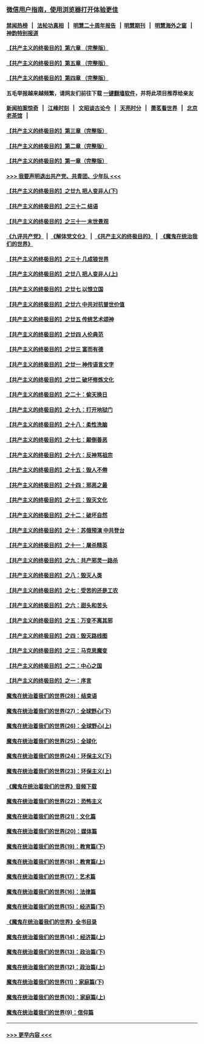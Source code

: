 ### [微信用户指南，使用浏览器打开体验更佳](https://github.com/gfw-breaker/banned-news1/blob/master/indexes/wechat-guide.md?t=0)
#### [禁闻热榜](热点新闻.md?t=0)  &nbsp;&nbsp;|&nbsp;&nbsp; [法轮功真相](https://github.com/gfw-breaker/truth/blob/master/README.md?t=0) &nbsp;&nbsp;|&nbsp;&nbsp; [明慧二十周年报告](https://github.com/gfw-breaker/mh-reports/blob/master/README.md?t=0) &nbsp;&nbsp;|&nbsp;&nbsp;[明慧期刊](https://github.com/gfw-breaker/mh-qikan) &nbsp;&nbsp;|&nbsp;&nbsp; [明慧海外之窗](https://github.com/gfw-breaker/mh-news/blob/master/README.md?t=0) &nbsp;&nbsp;|&nbsp;&nbsp; [神韵特别报道](https://github.com/gfw-breaker/mh-news/blob/master/shenyun.md?t=0)
#### [【共产主义的终极目的】第六章 （完整版）](../pages/nsc422/n11428913.md?t=02071655) 
#### [【共产主义的终极目的】第五章 （完整版）](../pages/nsc422/n11428912.md?t=02071655) 
#### [【共产主义的终极目的】第四章 （完整版）](../pages/nsc422/n11428907.md?t=02071655) 
#### 五毛举报越来越频繁，请网友们前往下载 [一键翻墙软件](https://github.com/gfw-breaker/ssr-accounts)，并将此项目推荐给亲友
#### [新闻拍案惊奇](https://github.com/gfw-breaker/banned-news1/blob/master/pages/link4.md) &nbsp;&nbsp;|&nbsp;&nbsp; [江峰时刻](https://github.com/gfw-breaker/banned-news1/blob/master/pages/link4.md) &nbsp;&nbsp;|&nbsp;&nbsp; [文昭谈古论今](https://github.com/gfw-breaker/banned-news1/blob/master/pages/link4.md) &nbsp;&nbsp;|&nbsp;&nbsp; [天亮时分](https://github.com/gfw-breaker/banned-news1/blob/master/pages/link4.md) &nbsp;&nbsp;|&nbsp;&nbsp; [萧茗看世界](https://github.com/gfw-breaker/banned-news1/blob/master/pages/link4.md) &nbsp;&nbsp;|&nbsp;&nbsp; [北京老茶馆](https://github.com/gfw-breaker/banned-news1/blob/master/pages/link4.md) &nbsp;&nbsp;|&nbsp;&nbsp; 
#### [【共产主义的终极目的】第三章（完整版）](../pages/nsc422/n11428848.md?t=02071655) 
#### [【共产主义的终极目的】第二章（完整版）](../pages/nsc422/n11428831.md?t=02071655) 
#### [【共产主义的终极目的】第一章（完整版）](../pages/nsc422/n11417651.md?t=02071655) 
#### [>>> 我要声明退出共产党、共青团、少年队 <<<](https://github.com/begood0513/goodnews/blob/master/quit/letter.md) 
#### [【共产主义的终极目的】之廿九 把人变非人(下)](../pages/nsc422/n11344140.md?t=02071655) 
#### [【共产主义的终极目的】之三十二 结语](../pages/nsc422/n11360535.md?t=02071655) 
#### [【共产主义的终极目的】之三十一 末世景观](../pages/nsc422/n11351129.md?t=02071655) 
#### [《九评共产党》](https://github.com/begood0513/9ping.md/blob/master/README.md) &nbsp;|&nbsp; [《解体党文化》](../../../../jtdwh.md/blob/master/README.md)  &nbsp;|&nbsp; [《共产主义的终极目的》](../../../../gczydzjmd.md/blob/master/README.md) &nbsp;|&nbsp; [《魔鬼在统治我们的世界》](../../../../mgztzwmdsj.md/blob/master/README.md) 
#### [【共产主义的终极目的】之三十 几成狼世界](../pages/nsc422/n11348280.md?t=02071655) 
#### [【共产主义的终极目的】之廿八 把人变非人(上)](../pages/nsc422/n11340492.md?t=02071655) 
#### [【共产主义的终极目的】之廿七 以恨立国](../pages/nsc422/n11336944.md?t=02071655) 
#### [【共产主义的终极目的】之廿六 中共对抗普世价值](../pages/nsc422/n11324785.md?t=02071655) 
#### [【共产主义的终极目的】之廿五 传统艺术颂神](../pages/nsc422/n11296396.md?t=02071655) 
#### [【共产主义的终极目的】之廿四 人伦典范](../pages/nsc422/n11296397.md?t=02071655) 
#### [【共产主义的终极目的】之廿三 富而有德](../pages/nsc422/n11283598.md?t=02071655) 
#### [【共产主义的终极目的】之廿一 神传语言文字](../pages/nsc422/n11263265.md?t=02071655) 
#### [【共产主义的终极目的】之廿二 破坏修炼文化](../pages/nsc422/n11245728.md?t=02071655) 
#### [【共产主义的终极目的】之二十：偷天换日](../pages/nsc422/n11238846.md?t=02071655) 
#### [【共产主义的终极目的】之十九：打开地狱门](../pages/nsc422/n11206376.md?t=02071655) 
#### [【共产主义的终极目的】之十八：柔性洗脑](../pages/nsc422/n11199994.md?t=02071655) 
#### [【共产主义的终极目的】之十七：颠倒善恶](../pages/nsc422/n11179782.md?t=02071655) 
#### [【共产主义的终极目的】之十六：反神骂祖宗](../pages/nsc422/n11166798.md?t=02071655) 
#### [【共产主义的终极目的】之十五：毁人不倦](../pages/nsc422/n11166792.md?t=02071655) 
#### [【共产主义的终极目的】之十四：邪恶之最](../pages/nsc422/n11150249.md?t=02071655) 
#### [【共产主义的终极目的】之十三：毁灭文化](../pages/nsc422/n11135227.md?t=02071655) 
#### [【共产主义的终极目的】之十二：破坏自然](../pages/nsc422/n11135214.md?t=02071655) 
#### [【共产主义的终极目的】之十：苏俄预演 中共登台](../pages/nsc422/n11118424.md?t=02071655) 
#### [【共产主义的终极目的】之十一：屠杀精英](../pages/nsc422/n11118442.md?t=02071655) 
#### [【共产主义的终极目的】之九：共产邪灵一路杀](../pages/nsc422/n11114139.md?t=02071655) 
#### [【共产主义的终极目的】之八：毁灭人类](../pages/nsc422/n11108503.md?t=02071655) 
#### [【共产主义的终极目的】之七：受苦的还是工农](../pages/nsc422/n11101809.md?t=02071655) 
#### [【共产主义的终极目的】之六：甜头和苦头](../pages/nsc422/n11096971.md?t=02071655) 
#### [【共产主义的终极目的】之五：万变不离其邪](../pages/nsc422/n11091285.md?t=02071655) 
#### [【共产主义的终极目的】之四：毁灭路线图](../pages/nsc422/n11086284.md?t=02071655) 
#### [【共产主义的终极目的】之三：马克思魔变](../pages/nsc422/n11061941.md?t=02071655) 
#### [【共产主义的终极目的】之二：中心之国](../pages/nsc422/n11047728.md?t=02071655) 
#### [【共产主义的终极目的】之一：序言](../pages/nsc422/n11086077.md?t=02071655) 
#### [魔鬼在统治着我们的世界(28)：结束语](../pages/nsc422/n10936246.md?t=02071655) 
#### [魔鬼在统治着我们的世界(27)：全球野心(下)](../pages/nsc422/n10928319.md?t=02071655) 
#### [魔鬼在统治着我们的世界(26)：全球野心(上)](../pages/nsc422/n10900318.md?t=02071655) 
#### [魔鬼在统治着我们的世界(25)：全球化](../pages/nsc422/n10788205.md?t=02071655) 
#### [魔鬼在统治着我们的世界(24)：环保主义(下)](../pages/nsc422/n10695307.md?t=02071655) 
#### [魔鬼在统治着我们的世界(23)：环保主义(上)](../pages/nsc422/n10688613.md?t=02071655) 
#### [《魔鬼在统治着我们的世界》音频下载](../pages/nsc422/n10635553.md?t=02071655) 
#### [魔鬼在统治着我们的世界(22)：恐怖主义](../pages/nsc422/n10614727.md?t=02071655) 
#### [魔鬼在统治着我们的世界(21)：文化篇](../pages/nsc422/n10597706.md?t=02071655) 
#### [魔鬼在统治着我们的世界(20)：媒体篇](../pages/nsc422/n10586579.md?t=02071655) 
#### [魔鬼在统治着我们的世界(19)：教育篇(下)](../pages/nsc422/n10564808.md?t=02071655) 
#### [魔鬼在统治着我们的世界(18)：教育篇(上)](../pages/nsc422/n10526970.md?t=02071655) 
#### [魔鬼在统治着我们的世界(17)：艺术篇](../pages/nsc422/n10499093.md?t=02071655) 
#### [魔鬼在统治着我们的世界(16)：法律篇](../pages/nsc422/n10485969.md?t=02071655) 
#### [魔鬼在统治着我们的世界(15)：经济篇(下)](../pages/nsc422/n10469975.md?t=02071655) 
#### [《魔鬼在统治着我们的世界》全书目录](../pages/nsc422/n10464261.md?t=02071655) 
#### [魔鬼在统治着我们的世界(14)：经济篇(上)](../pages/nsc422/n10457370.md?t=02071655) 
#### [魔鬼在统治着我们的世界(13)：政治篇(下)](../pages/nsc422/n10448270.md?t=02071655) 
#### [魔鬼在统治着我们的世界(12)：政治篇(上)](../pages/nsc422/n10444576.md?t=02071655) 
#### [魔鬼在统治着我们的世界(11)：家庭篇(下)](../pages/nsc422/n10440961.md?t=02071655) 
#### [魔鬼在统治着我们的世界(10)：家庭篇(上)](../pages/nsc422/n10435448.md?t=02071655) 
#### [魔鬼在统治着我们的世界(9)：信仰篇](../pages/nsc422/n10432159.md?t=02071655) 

----
#### [ >>> 更早内容 <<< ](../indexes/nsc422-earlier.md)
